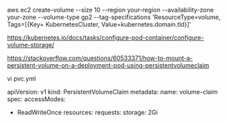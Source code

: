 aws ec2 create-volume --size 10 --region your-region --availability-zone your-zone --volume-type gp2 --tag-specifications 'ResourceType=volume, Tags=[{Key= KubernetesCluster, Value=kubernetes.domain.tld}]'

https://kubernetes.io/docs/tasks/configure-pod-container/configure-volume-storage/

https://stackoverflow.com/questions/60533371/how-to-mount-a-persistent-volume-on-a-deployment-pod-using-persistentvolumeclaim


vi pvc.yml

apiVersion: v1
kind: PersistentVolumeClaim
metadata:
  name: volume-claim
spec:
  accessModes:
  - ReadWriteOnce
  resources:
    requests:
      storage: 2Gi
